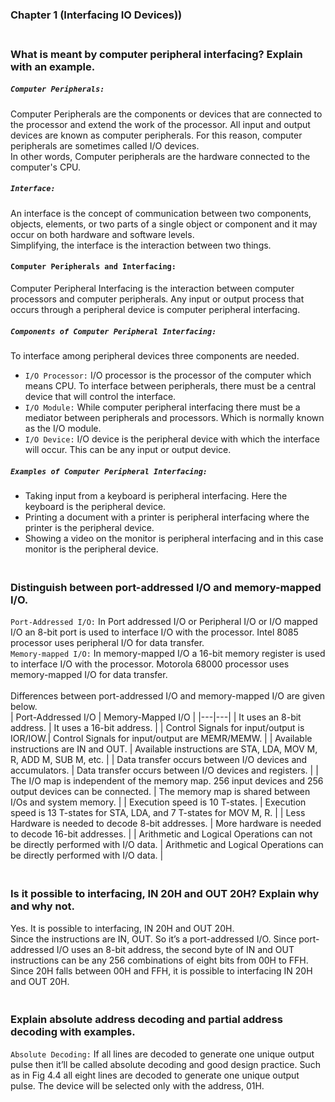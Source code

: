 ### Chapter 1 (Interfacing IO Devices))

### **<br/>What is meant by computer peripheral interfacing? Explain with an example.**

##### `Computer Peripherals:`
Computer Peripherals are the components or devices that are connected to the processor and extend the work of the processor. All input and output devices are known as computer peripherals. For this reason, computer peripherals are sometimes called I/O devices.<br/>
In other words, Computer peripherals are the hardware connected to the computer's CPU.<br/>
##### `Interface:`
An interface is the concept of communication between two components, objects, elements, or two parts of a single object or component and it may occur on both hardware and software levels.<br/>
Simplifying, the interface is the interaction between two things.<br/>
#### `Computer Peripherals and Interfacing:`
Computer Peripheral Interfacing is the interaction between computer processors and computer peripherals. Any input or output process that
occurs through a peripheral device is computer peripheral interfacing.<br/>

##### `Components of Computer Peripheral Interfacing:`
To interface among peripheral devices three components are needed.
  - `I/O Processor:` I/O processor is the processor of the computer which means CPU. To interface between peripherals, there must be a central device that will control the interface.
  - `I/O Module:` While computer peripheral interfacing there must be a mediator between peripherals and processors. Which is normally known as the I/O module.
  - `I/O Device:` I/O device is the peripheral device with which the interface will occur. This can be any input or output device.

##### `Examples of Computer Peripheral Interfacing:`
  - Taking input from a keyboard is peripheral interfacing. Here the keyboard is the peripheral device.
  - Printing a document with a printer is peripheral interfacing where the printer is the peripheral device.
  - Showing a video on the monitor is peripheral interfacing and in this case monitor is the peripheral device.

### **<br/>Distinguish between port-addressed I/O and memory-mapped I/O.**
`Port-Addressed I/O:` In Port addressed I/O or Peripheral I/O or I/O mapped I/O an 8-bit port is used to interface I/O with the processor. Intel 8085 processor uses peripheral I/O for data transfer.<br/>
`Memory-mapped I/O:` In memory-mapped I/O a 16-bit memory register is used to interface I/O with the processor. Motorola 68000 processor uses memory-mapped I/O for data transfer.<br/><br/>
Differences between port-addressed I/O and memory-mapped I/O are given below.<br/>
| Port-Addressed I/O | Memory-Mapped I/O |
|---|---|
| It uses an 8-bit address. | It uses a 16-bit address. |
| Control Signals for input/output is IOR/IOW.| Control Signals for input/output are MEMR/MEMW. |
| Available instructions are IN and OUT. | Available instructions are STA, LDA, MOV M, R, ADD M, SUB M, etc. |
| Data transfer occurs between I/O devices and accumulators. | Data transfer occurs between I/O devices and registers. |
| The I/O map is independent of the memory map. 256 input devices and 256 output devices can be connected. | The memory map is shared between I/Os and system memory. |
| Execution speed is 10 T-states. | Execution speed is 13 T-states for STA, LDA, and 7 T-states for MOV M, R. |
| Less Hardware is needed to decode 8-bit addresses. | More hardware is needed to decode 16-bit addresses. |
| Arithmetic and Logical Operations can not be directly performed with I/O data. | Arithmetic and Logical Operations can be directly performed with I/O data. |


### **<br/>Is it possible to interfacing, IN 20H and OUT 20H? Explain why and why not.**
Yes. It is possible to interfacing, IN 20H and OUT 20H.<br/>
Since the instructions are IN, OUT. So it’s a port-addressed I/O. Since port-addressed I/O uses an 8-bit address, the second byte of IN and OUT instructions can be any 256 combinations of eight bits from 00H to FFH. Since 20H falls between 00H and FFH, it is
possible to interfacing IN 20H and OUT 20H.

### **<br/>Explain absolute address decoding and partial address decoding with examples.**
`Absolute Decoding:` If all lines are decoded to generate one unique output pulse then it’ll be called absolute decoding and good design practice. Such as in Fig 4.4 all eight lines are decoded to generate one unique output pulse. The device will be selected only with the
address, 01H.







